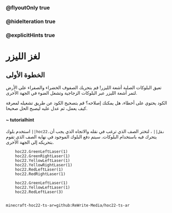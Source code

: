 ### @flyoutOnly true
### @hideIteration true
### @explicitHints true


# لغز الليزر

## الخطوة الأولى
تعيق البلوكات الصلبة أشعة الليزر! قم بتحريك الصفوف الخضراء والصفراء على الأرض لتمر أشعة الليزر عبر البلوكات الزجاجية وتشغل الضوء في الجهة الأخرى.

الكود يحتوي على أخطاء، هل يمكنك إصلاحه؟ قم بتصحيح الكود عن طريق تشغيله لمعرفة كيف يعمل، ثم عدل عليه ليصبح الحل صحيحا.

#### ~ tutorialhint  
استخدم بلوك ``||hoc22.نقل||`` ، لتختر الصف الذي ترغب في نقله والاتجاه الذي يجب أن يتحرك فيه باستخدام البلوكات. سيتم دفع البلوك الموجود في نهاية الصف الذي تقوم بتحريكه إلى الجهة الأخرى.


```ghost
    hoc22.GreenLeftLaser(1)
    hoc22.GreenRightLaser(1)
    hoc22.YellowLeftLaser(1)
    hoc22.YellowRightLaser(1)
    hoc22.RedLeftLaser(1)
    hoc22.RedRightLaser(1)    
```
```template
    hoc22.GreenLeftLaser(1)
    hoc22.YellowLeftLaser(1)
    hoc22.RedLeftLaser(3)
      
```
```package
minecraft-hoc22-ts-ar=github:ReWrite-Media/hoc22-ts-ar
```